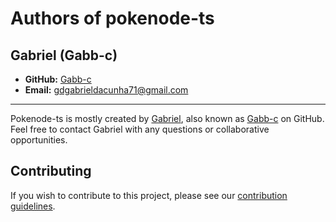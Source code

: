 # Authors of pokenode-ts

## Gabriel (Gabb-c)

- **GitHub:** [Gabb-c](https://github.com/Gabb-c)
- **Email:** [gdgabrieldacunha71@gmail.com](mailto:gdgabrieldacunha71@gmail.com)

---

Pokenode-ts is mostly created by [Gabriel](mailto:gdgabrieldacunha71@gmail.com), also known as [Gabb-c](https://github.com/Gabb-c) on GitHub. Feel free to contact Gabriel with any questions or collaborative opportunities.

## Contributing

If you wish to contribute to this project, please see our [contribution guidelines](CONTRIBUTING.md).
